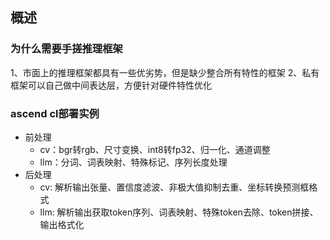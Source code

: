 ## 概述
### 为什么需要手搓推理框架
1、市面上的推理框架都具有一些优劣势，但是缺少整合所有特性的框架
2、私有框架可以自己做中间表达层，方便针对硬件特性优化

### ascend cl部署实例
- 前处理
    - cv：bgr转rgb、尺寸变换、int8转fp32、归一化、通道调整
    - llm：分词、词表映射、特殊标记、序列长度处理
- 后处理
    - cv: 解析输出张量、置信度滤波、非极大值抑制去重、坐标转换预测框格式
    - llm: 解析输出获取token序列、词表映射、特殊token去除、token拼接、输出格式化
